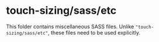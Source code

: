 # touch-sizing/sass/etc

This folder contains miscellaneous SASS files. Unlike `"touch-sizing/sass/etc"`, these files
need to be used explicitly.
